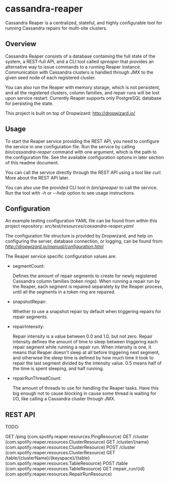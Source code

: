cassandra-reaper
================

Cassandra Reaper is a centralized, stateful, and highly configurable tool for running Cassandra
repairs for multi-site clusters.


Overview
--------

Cassandra Reaper consists of a database containing the full state of the system, a REST-full API,
and a CLI tool called *spreaper* that provides an alternative way to issue commands to a running
Reaper instance. Communication with Cassandra clusters is handled through JMX to the given seed
node of each registered cluster.

You can also run the Reaper with memory storage, which is not persistent, and all the registered
clusters, column families, and repair runs will be lost upon service restart. Currently Reaper
supports only PostgreSQL database for persisting the state.

This project is built on top of Dropwizard:
http://dropwizard.io/


Usage
-----

To start the Reaper service providing the REST API, you need to configure the service in one
configuration file. Run the service by calling *bin/cassandra-reaper* command with one
argument, which is the path to the configuration file. See the available configuration options
in later section of this readme document.

You can call the service directly through the REST API using a tool like *curl*. More about
the REST API later.

You can also use the provided CLI tool in *bin/spreaper* to call the service. Run the tool with
*-h* or *--help* option to see usage instructions.


Configuration
-------------

An example testing configuration YAML file can be found from within this project repository:
*src/test/resources/cassandra-reaper.yaml*

The configuration file structure is provided by Dropwizard, and help on configuring the server,
database connection, or logging, can be found from:
*http://dropwizard.io/manual/configuration.html*

The Reaper service specific configuration values are:

* segmentCount:

  Defines the amount of repair segments to create for newly registered Cassandra column families
  (token rings). When running a repair run by the Reaper, each segment is repaired separately
  by the Reaper process, until all the segments in a token ring are repaired.

* snapshotRepair:

  Whether to use a snapshot repair by default when triggering repairs for repair segments.

* repairIntensity:

  Repair intensity is a value between 0.0 and 1.0, but not zero. Repair intensity defines
  the amount of time to sleep between triggering each repair segment while running a repair run.
  When intensity is one, it means that Reaper doesn't sleep at all before triggering next segment,
  and otherwise the sleep time is defined by how much time it took to repair the last segment
  divided by the intensity value. 0.5 means half of the time is spent sleeping, and half running.

* repairRunThreadCount:

  The amount of threads to use for handling the Reaper tasks. Have this big enough not to cause
  blocking in cause some thread is waiting for I/O, like calling a Cassandra cluster through JMX.


REST API
--------

TODO:

  GET     /ping (com.spotify.reaper.resources.PingResource)
  GET     /cluster (com.spotify.reaper.resources.ClusterResource)
  GET     /cluster/{name} (com.spotify.reaper.resources.ClusterResource)
  POST    /cluster (com.spotify.reaper.resources.ClusterResource)
  GET     /table/{clusterName}/{keyspace}/{table} (com.spotify.reaper.resources.TableResource)
  POST    /table (com.spotify.reaper.resources.TableResource)
  GET     /repair_run/{id} (com.spotify.reaper.resources.RepairRunResource)

